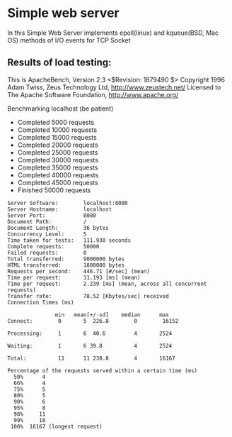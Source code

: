 # Simple web server



In this Simple Web Server implements epoll(linux) and kqueue(BSD, Mac OS) methods of
I/O events for TCP Socket


## Results of load testing:
This is ApacheBench, Version 2.3 <$Revision: 1879490 $>
Copyright 1996 Adam Twiss, Zeus Technology Ltd, http://www.zeustech.net/
Licensed to The Apache Software Foundation, http://www.apache.org/

Benchmarking localhost (be patient)
* Completed 5000 requests
* Completed 10000 requests
* Completed 15000 requests
* Completed 20000 requests
* Completed 25000 requests
* Completed 30000 requests
* Completed 35000 requests
* Completed 40000 requests
* Completed 45000 requests
* Finished 50000 requests

```
Server Software:        localhost:8080
Server Hostname:        localhost
Server Port:            8080
Document Path:          /
Document Length:        36 bytes
Concurrency Level:      5
Time taken for tests:   111.930 seconds
Complete requests:      50000
Failed requests:        0
Total transferred:      9000000 bytes
HTML transferred:       1800000 bytes
Requests per second:    446.71 [#/sec] (mean)
Time per request:       11.193 [ms] (mean)
Time per request:       2.239 [ms] (mean, across all concurrent requests)
Transfer rate:          78.52 [Kbytes/sec] received
Connection Times (ms)
```

```               
               min   mean[+/-sd]    median      max              
Connect:        0       5  226.8        0        16152

Processing:     1       6  40.6         4       2524

Waiting:        1       6 39.8          4       2524

Total:          11      11 230.8        4       16167
```
```
Percentage of the requests served within a certain time (ms)
  50%      4
  66%      4
  75%      5
  80%      5
  90%      6
  95%      8
  98%     11
  99%     18
 100%  16167 (longest request)


